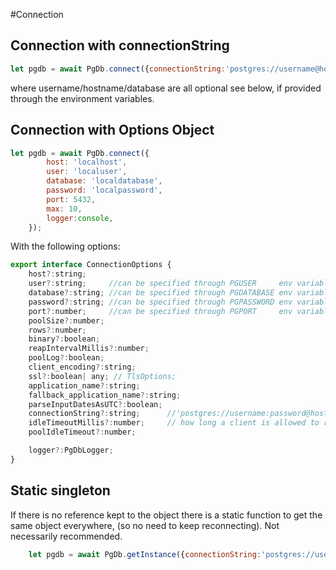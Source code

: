 #Connection

## Connection with connectionString

``` js
let pgdb = await PgDb.connect({connectionString:'postgres://username@hostname/database', logger:console});
```

where username/hostname/database are all optional see below, if provided through the environment variables.

## Connection with Options Object
``` js
let pgdb = await PgDb.connect({
        host: 'localhost',
        user: 'localuser',
        database: 'localdatabase',
        password: 'localpassword', 
        port: 5432, 
        max: 10,
        logger:console,
    });
```

With the following options:
``` js
export interface ConnectionOptions {
    host?:string;
    user?:string;     //can be specified through PGUSER     env variable (defaults USER env var)
    database?:string; //can be specified through PGDATABASE env variable (defaults USER env var)
    password?:string; //can be specified through PGPASSWORD env variable
    port?:number;     //can be specified through PGPORT     env variable
    poolSize?:number;
    rows?:number;
    binary?:boolean;
    reapIntervalMillis?:number;
    poolLog?:boolean;
    client_encoding?:string;
    ssl?:boolean| any; // TlsOptions;
    application_name?:string;
    fallback_application_name?:string;
    parseInputDatesAsUTC?:boolean; 
    connectionString?:string;      //'postgres://username:password@hostname/database'
    idleTimeoutMillis?:number;     // how long a client is allowed to remain idle before being closed
    poolIdleTimeout?:number;

    logger?:PgDbLogger;
}
```

## Static singleton
If there is no reference kept to the object there is a static function to get the same object everywhere, 
(so no need to keep reconnecting). Not necessarily recommended.

``` js
    let pgdb = await PgDb.getInstance({connectionString:'postgres://username@hostname/database', logger:console});
```
